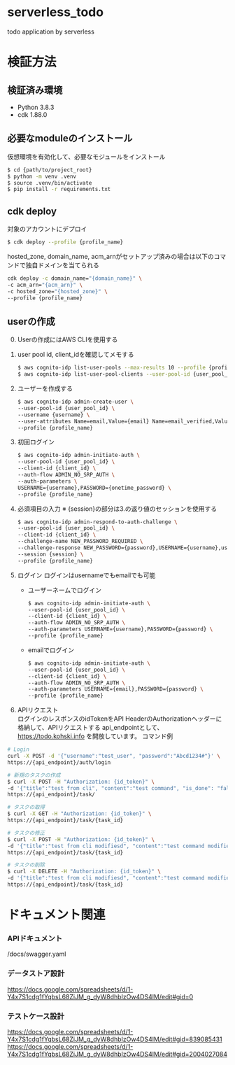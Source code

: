 # serverless_todo
todo application by serverless

# 検証方法

## 検証済み環境
- Python 3.8.3
- cdk 1.88.0

## 必要なmoduleのインストール
仮想環境を有効化して、必要なモジュールをインストール
```bash
$ cd {path/to/project_root}
$ python -m venv .venv
$ source .venv/bin/activate
$ pip install -r requirements.txt
```
## cdk deploy
対象のアカウントにデプロイ
```bash
$ cdk deploy --profile {profile_name}
```
hosted_zone, domain_name, acm_arnがセットアップ済みの場合は以下のコマンドで独自ドメインを当てられる
```bash
cdk deploy -c domain_name="{domain_name}" \
-c acm_arn="{acm_arn}" \
-c hosted_zone="{hosted_zone}" \
--profile {profile_name}
```

## userの作成
0. Userの作成にはAWS CLIを使用する

1. user pool id, client_idを確認してメモする
    ```bash
    $ aws cognito-idp list-user-pools --max-results 10 --profile {profile_name}
    $ aws cognito-idp list-user-pool-clients --user-pool-id {user_pool_id} --profile {profile_name}
    ```
2. ユーザーを作成する
    ```bash
    $ aws cognito-idp admin-create-user \
    --user-pool-id {user_pool_id} \
    --username {username} \
    --user-attributes Name=email,Value={email} Name=email_verified,Value=true \
    --profile {profile_name}
    ```

3. 初回ログイン
    ```bash
    $ aws cognito-idp admin-initiate-auth \
    --user-pool-id {user_pool_id} \
    --client-id {client_id} \
    --auth-flow ADMIN_NO_SRP_AUTH \
    --auth-parameters \
    USERNAME={username},PASSWORD={onetime_password} \
    --profile {profile_name}
    ```
4. 必須項目の入力 ※ {session}の部分は3.の返り値のセッションを使用する
    ```bash
    $ aws cognito-idp admin-respond-to-auth-challenge \
    --user-pool-id {user_pool_id} \
    --client-id {client_id} \
    --challenge-name NEW_PASSWORD_REQUIRED \
    --challenge-response NEW_PASSWORD={password},USERNAME={username},userAttributes.given_name=ユーザー,userAttributes.family_name=テスト,userAttributes.email={email} \
    --session {session} \
    --profile {profile_name}
    ```

5. ログイン
  ログインはusernameでもemailでも可能
    - ユーザーネームでログイン
      ```bash
      $ aws cognito-idp admin-initiate-auth \
      --user-pool-id {user_pool_id} \
      --client-id {client_id} \
      --auth-flow ADMIN_NO_SRP_AUTH \
      --auth-parameters USERNAME={username},PASSWORD={password} \
      --profile {profile_name}
      ```
    - emailでログイン
      ```bash
      $ aws cognito-idp admin-initiate-auth \
      --user-pool-id {user_pool_id} \
      --client-id {client_id} \
      --auth-flow ADMIN_NO_SRP_AUTH \
      --auth-parameters USERNAME={email},PASSWORD={password} \
      --profile {profile_name}
      ```
6. APIリクエスト  
  ログインのレスポンスのidTokenをAPI HeaderのAuthorizationヘッダーに格納して、APIリクエストする
  api_endpointとして、https://todo.kohski.info を開放しています。
  コマンド例
  ```bash
  # Login
  curl -X POST -d '{"username":"test_user", "password":"Abcd1234#"}' \
  https://{api_endpoint}/auth/login

  # 新規のタスクの作成
  $ curl -X POST -H "Authorization: {id_token}" \
  -d '{"title":"test from cli", "content":"test command", "is_done": "false", "priority": "high"}' \
  https://{api_endpoint}/task/

  # タスクの取得
  $ curl -X GET -H "Authorization: {id_token}" \
  https://{api_endpoint}/task/{task_id}

  # タスクの修正
  $ curl -X POST -H "Authorization: {id_token}" \
  -d '{"title":"test from cli modifiesd", "content":"test command modifiesd", "is_done": "true", "priority": "medium"}' \
  https://{api_endpoint}/task/{task_id}

  # タスクの削除
  $ curl -X DELETE -H "Authorization: {id_token}" \
  -d '{"title":"test from cli modifiesd", "content":"test command modifiesd", "is_done": "true", "priority": "medium"}' \
  https://{api_endpoint}/task/{task_id}
  ```




# ドキュメント関連

### APIドキュメント
/docs/swagger.yaml

### データストア設計
https://docs.google.com/spreadsheets/d/1-Y4x7S1cdg1fYqbsL68ZiJM_g_dyW8dhbIzOw4DS4lM/edit#gid=0

### テストケース設計
https://docs.google.com/spreadsheets/d/1-Y4x7S1cdg1fYqbsL68ZiJM_g_dyW8dhbIzOw4DS4lM/edit#gid=839085431
https://docs.google.com/spreadsheets/d/1-Y4x7S1cdg1fYqbsL68ZiJM_g_dyW8dhbIzOw4DS4lM/edit#gid=2004027084